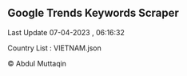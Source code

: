 

## Google Trends Keywords Scraper 
 
Last Update 07-04-2023 , 06:16:32

Country List :
VIETNAM.json



© Abdul Muttaqin 
